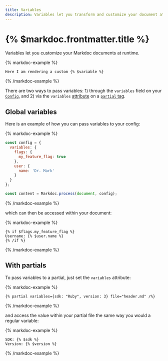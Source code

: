 ```yaml
---
title: Variables
description: Variables let you transform and customize your document at runtime.
---
```


# {% $markdoc.frontmatter.title %}

Variables let you customize your Markdoc documents at runtime.

{% markdoc-example %}

```
Here I am rendering a custom {% $variable %}
```

{% /markdoc-example %}

There are two ways to pass variables: 1) through the `variables` field on your [`Config`](/docs/config), and 2) via the `variables` [attribute](/docs/syntax#attributes) on a [`partial` tag](/docs/tags#partials).

## Global variables

Here is an example of how you can pass variables to your config:

{% markdoc-example %}

```js
const config = {
  variables: {
    flags: {
      my_feature_flag: true
    },
    user: {
      name: 'Dr. Mark'
    }
  }
};

const content = Markdoc.process(document, config);
```

{% /markdoc-example %}

which can then be accessed within your document:

{% markdoc-example %}

```
{% if $flags.my_feature_flag %}
Username: {% $user.name %}
{% /if %}
```

{% /markdoc-example %}

## With partials

To pass variables to a partial, just set the `variables` attribute:

{% markdoc-example %}

```
{% partial variables={sdk: "Ruby", version: 3} file="header.md" /%}
```

{% /markdoc-example %}

and access the value within your partial file the same way you would a regular variable:

{% markdoc-example %}

```
SDK: {% $sdk %}
Version: {% $version %}
```

{% /markdoc-example %}
